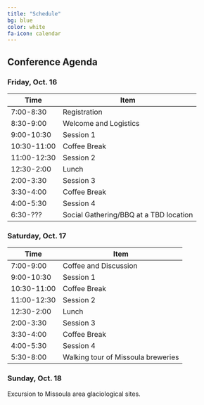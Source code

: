 ```yaml
---
title: "Schedule"
bg: blue
color: white
fa-icon: calendar
---
```


## Conference Agenda

### Friday, Oct. 16

| **Time**      | **Item** |
| --------- | ------------ |
| 7:00-8:30 | Registration |
| 8:30-9:00 | Welcome and Logistics |
| 9:00-10:30 | Session 1 |
| 10:30-11:00 | Coffee Break |
| 11:00-12:30 | Session 2 |
| 12:30-2:00 | Lunch |
| 2:00-3:30 | Session 3 |
| 3:30-4:00 | Coffee Break |
| 4:00-5:30 | Session 4 |
| 6:30-??? | Social Gathering/BBQ at a TBD location |

### Saturday, Oct. 17

| **Time**      | **Item**         |
| --------- | ------------ |
| 7:00-9:00 | Coffee and Discussion |
| 9:00-10:30 | Session 1 |
| 10:30-11:00 | Coffee Break |
| 11:00-12:30 | Session 2 |
| 12:30-2:00 | Lunch |
| 2:00-3:30 | Session 3 |
| 3:30-4:00 | Coffee Break |
| 4:00-5:30 | Session 4 |
| 5:30-8:00 | Walking tour of Missoula breweries |

### Sunday, Oct. 18
Excursion to Missoula area glaciological sites.



 



